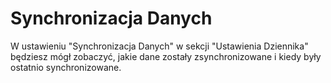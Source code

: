 # Synchronizacja Danych

W ustawieniu "Synchronizacja Danych" w sekcji "Ustawienia Dziennika" będziesz mógł zobaczyć, jakie dane zostały zsynchronizowane i kiedy były ostatnio synchronizowane.&#x20;
